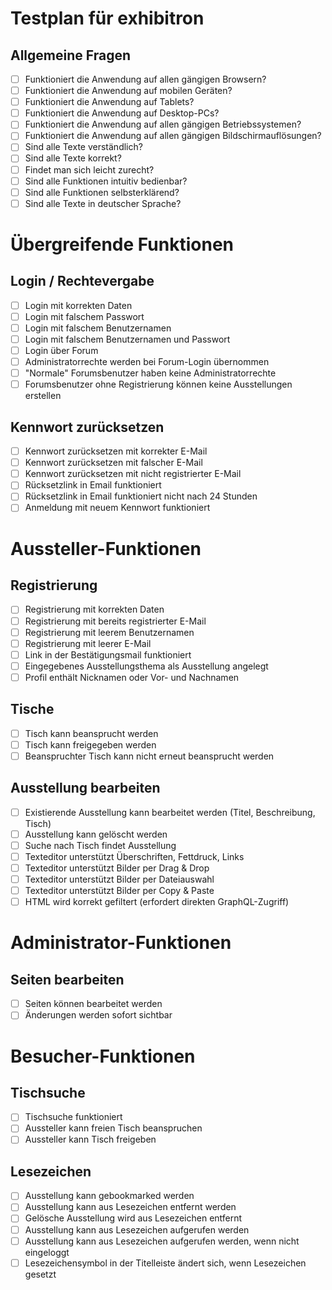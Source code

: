 # Testplan für exhibitron

## Allgemeine Fragen

- [ ] Funktioniert die Anwendung auf allen gängigen Browsern?
- [ ] Funktioniert die Anwendung auf mobilen Geräten?
- [ ] Funktioniert die Anwendung auf Tablets?
- [ ] Funktioniert die Anwendung auf Desktop-PCs?
- [ ] Funktioniert die Anwendung auf allen gängigen Betriebssystemen?
- [ ] Funktioniert die Anwendung auf allen gängigen Bildschirmauflösungen?
- [ ] Sind alle Texte verständlich?
- [ ] Sind alle Texte korrekt?
- [ ] Findet man sich leicht zurecht?
- [ ] Sind alle Funktionen intuitiv bedienbar?
- [ ] Sind alle Funktionen selbsterklärend?
- [ ] Sind alle Texte in deutscher Sprache?

# Übergreifende Funktionen

## Login / Rechtevergabe

- [ ] Login mit korrekten Daten
- [ ] Login mit falschem Passwort
- [ ] Login mit falschem Benutzernamen
- [ ] Login mit falschem Benutzernamen und Passwort
- [ ] Login über Forum
- [ ] Administratorrechte werden bei Forum-Login übernommen
- [ ] "Normale" Forumsbenutzer haben keine Administratorrechte
- [ ] Forumsbenutzer ohne Registrierung können keine Ausstellungen erstellen

## Kennwort zurücksetzen

- [ ] Kennwort zurücksetzen mit korrekter E-Mail
- [ ] Kennwort zurücksetzen mit falscher E-Mail
- [ ] Kennwort zurücksetzen mit nicht registrierter E-Mail
- [ ] Rücksetzlink in Email funktioniert
- [ ] Rücksetzlink in Email funktioniert nicht nach 24 Stunden
- [ ] Anmeldung mit neuem Kennwort funktioniert

# Aussteller-Funktionen

## Registrierung

- [ ] Registrierung mit korrekten Daten
- [ ] Registrierung mit bereits registrierter E-Mail
- [ ] Registrierung mit leerem Benutzernamen
- [ ] Registrierung mit leerer E-Mail
- [ ] Link in der Bestätigungsmail funktioniert
- [ ] Eingegebenes Ausstellungsthema als Ausstellung angelegt
- [ ] Profil enthält Nicknamen oder Vor- und Nachnamen

## Tische

- [ ] Tisch kann beansprucht werden
- [ ] Tisch kann freigegeben werden
- [ ] Beanspruchter Tisch kann nicht erneut beansprucht werden

## Ausstellung bearbeiten

- [ ] Existierende Ausstellung kann bearbeitet werden (Titel, Beschreibung, Tisch)
- [ ] Ausstellung kann gelöscht werden
- [ ] Suche nach Tisch findet Ausstellung
- [ ] Texteditor unterstützt Überschriften, Fettdruck, Links
- [ ] Texteditor unterstützt Bilder per Drag & Drop
- [ ] Texteditor unterstützt Bilder per Dateiauswahl
- [ ] Texteditor unterstützt Bilder per Copy & Paste
- [ ] HTML wird korrekt gefiltert (erfordert direkten GraphQL-Zugriff)

# Administrator-Funktionen

## Seiten bearbeiten

- [ ] Seiten können bearbeitet werden
- [ ] Änderungen werden sofort sichtbar

# Besucher-Funktionen

## Tischsuche

- [ ] Tischsuche funktioniert
- [ ] Aussteller kann freien Tisch beanspruchen
- [ ] Aussteller kann Tisch freigeben

## Lesezeichen

- [ ] Ausstellung kann gebookmarked werden
- [ ] Ausstellung kann aus Lesezeichen entfernt werden
- [ ] Gelösche Ausstellung wird aus Lesezeichen entfernt
- [ ] Ausstellung kann aus Lesezeichen aufgerufen werden
- [ ] Ausstellung kann aus Lesezeichen aufgerufen werden, wenn nicht eingeloggt
- [ ] Lesezeichensymbol in der Titelleiste ändert sich, wenn Lesezeichen gesetzt

